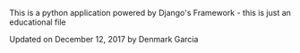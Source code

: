 This is a python application powered by Django's Framework - this is just an educational file

Updated on December 12, 2017 by Denmark Garcia
